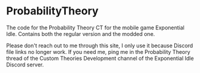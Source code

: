 # ProbabilityTheory
The code for the Probability Theory CT for the mobile game Exponential Idle. Contains both the regular version and the modded one.

Please don't reach out to me through this site, I only use it because  Discord file links no longer work.
If you need me, ping me in the Probability Theory thread of the Custom Theories Development channel of the Exponential Idle Discord server.
